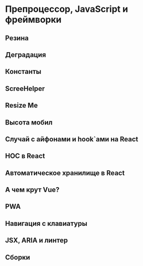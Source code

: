 # Препроцессор, JavaScript и фреймворки

## Резина

## Деградация

## Константы

## ScreeHelper

## Resize Me

## Высота мобил

## Случай c айфонами и hook`ами на React

## HOC в React

## Автоматическое хранилище в React

## А чем крут Vue?

## PWA

## Навигация c клавиатуры

## JSX, ARIA и линтер

## Сборки